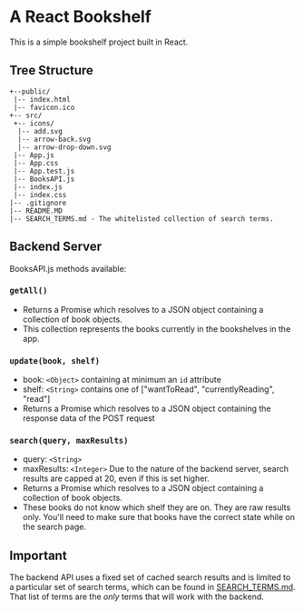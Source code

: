 # A React Bookshelf

This is a simple bookshelf project built in React.

## Tree Structure
```
+--public/    
 |-- index.html 
 |-- favicon.ico 
+-- src/
 +-- icons/
  |-- add.svg
  |-- arrow-back.svg
  |-- arrow-drop-down.svg
 |-- App.js 
 |-- App.css
 |-- App.test.js
 |-- BooksAPI.js 
 |-- index.js
 |-- index.css
|-- .gitignore 
|-- README.MD
|-- SEARCH_TERMS.md - The whitelisted collection of search terms.
```

## Backend Server

BooksAPI.js methods available:

### `getAll()`
* Returns a Promise which resolves to a JSON object containing a collection of book objects.
* This collection represents the books currently in the bookshelves in the app.

### `update(book, shelf)`
* book: `<Object>` containing at minimum an `id` attribute
* shelf: `<String>` contains one of ["wantToRead", "currentlyReading", "read"]  
* Returns a Promise which resolves to a JSON object containing the response data of the POST request

### `search(query, maxResults)`
* query: `<String>`
* maxResults: `<Integer>` Due to the nature of the backend server, search results are capped at 20, even if this is set higher.
* Returns a Promise which resolves to a JSON object containing a collection of book objects.
* These books do not know which shelf they are on. They are raw results only. You'll need to make sure that books have the correct state while on the search page.

## Important
The backend API uses a fixed set of cached search results and is limited to a particular set of search terms, which can be found in [SEARCH_TERMS.md](SEARCH_TERMS.md). That list of terms are the _only_ terms that will work with the backend.

